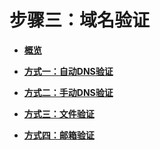 # 步骤三：域名验证<a name="ZH-CN_TOPIC_0000001215904789"></a>

-   **[概览](概览.md)**  

-   **[方式一：自动DNS验证](方式一-自动DNS验证.md)**  

-   **[方式二：手动DNS验证](方式二-手动DNS验证.md)**  

-   **[方式三：文件验证](方式三-文件验证.md)**  

-   **[方式四：邮箱验证](方式四-邮箱验证.md)**  


